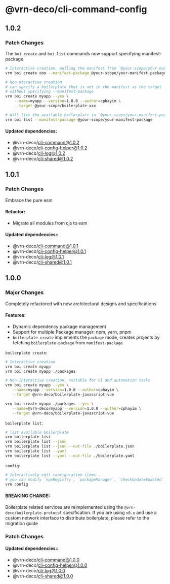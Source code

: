 # @vrn-deco/cli-command-config

## 1.0.2

### Patch Changes

The `boi create` and `boi list` commands now support specifying manifest-package

```sh
# Interactive creation, pulling the manifest from `@your-scope/your-manifest-package`
vrn boi create ooo --manifest-package @your-scope/your-manifest-package

# Non-nteractive creation
# can specify a boilerplate that is not in the manifest as the target
# without specifying --manifest-package
vrn boi create myapp --yes \
    --name=myapp --version=1.0.0 --author=cphayim \
    --target @your-scope/boilerplate-xxx

# Will list the available boilerplate in `@your-scope/your-manifest-package`
vrn boi list --manifest-package @your-scope/your-manifest-package
```

#### Updated dependencies:

- @vrn-deco/cli-command@1.0.2
- @vrn-deco/cli-config-helper@1.0.2
- @vrn-deco/cli-log@1.0.2
- @vrn-deco/cli-shared@1.0.2

## 1.0.1

### Patch Changes

Embrace the pure esm

#### Refactor:

- Migrate all modules from cjs to esm

#### Updated dependencies::

- @vrn-deco/cli-command@1.0.1
- @vrn-deco/cli-config-helper@1.0.1
- @vrn-deco/cli-log@1.0.1
- @vrn-deco/cli-shared@1.0.1

## 1.0.0

### Major Changes

Completely refactored with new architectural designs and specifications

#### Features:

- Dynamic dependency package management
- Support for multiple Package manager: npm, yarn, pnpm
- `boilerplate create` implements the `package` mode, creates projects by fetching `boilerplate-package` from `manifest-package`

`boilerplate create`:

```sh
# Interactive creation
vrn boi create myapp
vrn boi create myapp ./packages

# Non-interactive creation, suitable for CI and automation tasks
vrn boi create myapp --yes \
   --name=myapp --version=1.0.0 --author=cphayim \
   --target @vrn-deco/boilerplate-javascript-vue

vrn boi create myapp ./packages --yes \
   --name=@vrn-deco/myapp --version=1.0.0 --author=cphayim \
   --target @vrn-deco/boilerplate-javascript-vue
```

`boilerplate list`:

```sh
# list available boilerplate
vrn boilerplate list
vrn boilerplate list --json
vrn boilerplate list --json --out-file ./boilerplate.json
vrn boilerplate list --yaml
vrn boilerplate list --yaml --out-file ./boilerplate.yaml
```

`config`:

```sh
# Interactively edit configuration items
# you can modify `npmRegistry`, `packageManager`, `checkUpdateEnabled`
vrn config
```

#### BREAKING CHANGE:

Boilerplate related services are reimplemented using the `@vrn-deco/boilerplate-protocol` specification. If you are using `v0.x` and use a custom network interface to distribute boilerplate, please refer to the migration guide

### Patch Changes

#### Updated dependencies::

- @vrn-deco/cli-command@1.0.0
- @vrn-deco/cli-config-helper@1.0.0
- @vrn-deco/cli-log@1.0.0
- @vrn-deco/cli-shared@1.0.0
